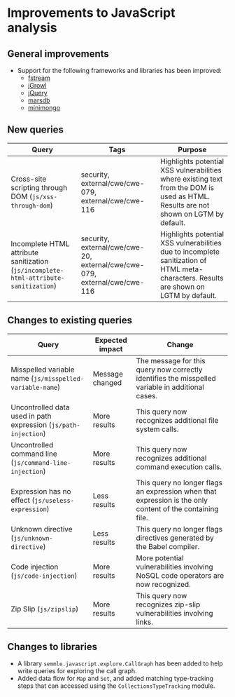 # Improvements to JavaScript analysis

## General improvements

* Support for the following frameworks and libraries has been improved:
  - [fstream](https://www.npmjs.com/package/fstream)
  - [jGrowl](https://github.com/stanlemon/jGrowl)
  - [jQuery](https://jquery.com/)
  - [marsdb](https://www.npmjs.com/package/marsdb)
  - [minimongo](https://www.npmjs.com/package/minimongo/)

## New queries

| **Query**                                                                       | **Tags**                                                          | **Purpose**                                                                                                                                                                            |
|---------------------------------------------------------------------------------|-------------------------------------------------------------------|----------------------------------------------------------------------------------------------------------------------------------------------------------------------------------------|
| Cross-site scripting through DOM (`js/xss-through-dom`) | security, external/cwe/cwe-079, external/cwe/cwe-116 | Highlights potential XSS vulnerabilities where existing text from the DOM is used as HTML. Results are not shown on LGTM by default. |
| Incomplete HTML attribute sanitization (`js/incomplete-html-attribute-sanitization`) | security, external/cwe/cwe-20, external/cwe/cwe-079, external/cwe/cwe-116 | Highlights potential XSS vulnerabilities due to incomplete sanitization of HTML meta-characters. Results are shown on LGTM by default. |

## Changes to existing queries

| **Query**                      | **Expected impact**          | **Change**                                                                |
|--------------------------------|------------------------------|---------------------------------------------------------------------------|
| Misspelled variable name (`js/misspelled-variable-name`) | Message changed | The message for this query now correctly identifies the misspelled variable in additional cases. |
| Uncontrolled data used in path expression (`js/path-injection`) | More results | This query now recognizes additional file system calls. |
| Uncontrolled command line (`js/command-line-injection`) | More results | This query now recognizes additional command execution calls. |
| Expression has no effect (`js/useless-expression`) | Less results | This query no longer flags an expression when that expression is the only content of the containing file. |
| Unknown directive (`js/unknown-directive`) | Less results | This query no longer flags directives generated by the Babel compiler. |
| Code injection (`js/code-injection`) | More results | More potential vulnerabilities involving NoSQL code operators are now recognized. |
| Zip Slip (`js/zipslip`) | More results | This query now recognizes zip-slip vulnerabilities involving links. |

## Changes to libraries

* A library `semmle.javascript.explore.CallGraph` has been added to help write queries for exploring the call graph.
* Added data flow for `Map` and `Set`, and added matching type-tracking steps that can accessed using the `CollectionsTypeTracking` module.
